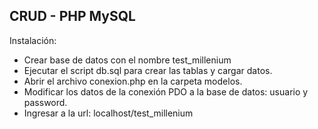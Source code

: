 
## CRUD - PHP MySQL

Instalación:
- Crear base de datos con el nombre test_millenium
- Ejecutar el script db.sql para crear las tablas y cargar datos.
- Abrir el archivo conexion.php en la carpeta modelos.
- Modificar los datos de la conexión PDO a la base de datos: usuario y password.
- Ingresar a la url: localhost/test_millenium



